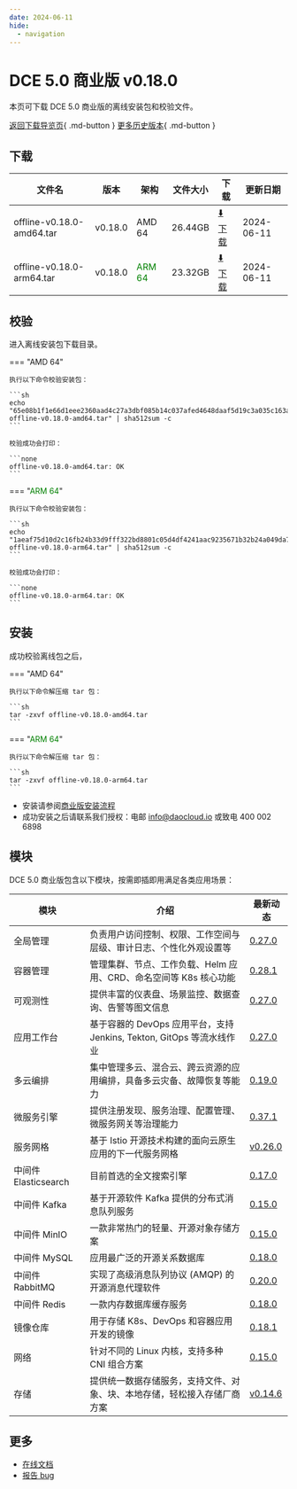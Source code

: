 ```yaml
---
date: 2024-06-11
hide:
  - navigation
---
```


# DCE 5.0 商业版 v0.18.0

本页可下载 DCE 5.0 商业版的离线安装包和校验文件。

[返回下载导览页](../index.md#_2){ .md-button } [更多历史版本](./dce5-installer-history.md){ .md-button }

## 下载

| 文件名                      | 版本    | 架构 | 文件大小 | 下载                                           | 更新日期   |
| ----------------------------- | ------- | -------- | ---------------------------------------------- | ---------- | ----------------------------- |
| offline-v0.18.0-amd64.tar | v0.18.0 | AMD 64 | 26.44GB | [:arrow_down: 下载](https://qiniu-download-public.daocloud.io/DaoCloud_Enterprise/dce5/offline-v0.18.0-amd64.tar) | 2024-06-11 |
| offline-v0.18.0-arm64.tar | v0.18.0 | <font color="green">ARM 64</font> | 23.32GB | [:arrow_down: 下载](https://qiniu-download-public.daocloud.io/DaoCloud_Enterprise/dce5/offline-v0.18.0-arm64.tar) | 2024-06-11 |

## 校验

进入离线安装包下载目录。

=== "AMD 64"

    执行以下命令校验安装包：

    ```sh
    echo "65e08b1f1e66d1eee2360aad4c27a3dbf085b14c037afed4648daaf5d19c3a035c163aa98e5bfcc04bb0b23015e959136040efc40d3514cd7762ec4a5e611979  offline-v0.18.0-amd64.tar" | sha512sum -c
    ```

    校验成功会打印：

    ```none
    offline-v0.18.0-amd64.tar: OK
    ```

=== "<font color="green">ARM 64</font>"

    执行以下命令校验安装包：

    ```sh
    echo "1aeaf75d10d2c16fb24b33d9fff322bd8801c05d4df4241aac9235671b32b24a049da7780cd55125aaa5464f46e6b47af17b3d4598e962c292b3ac317cabef07  offline-v0.18.0-arm64.tar" | sha512sum -c
    ```

    校验成功会打印：

    ```none
    offline-v0.18.0-arm64.tar: OK
    ```

## 安装

成功校验离线包之后，

=== "AMD 64"

    执行以下命令解压缩 tar 包：

    ```sh
    tar -zxvf offline-v0.18.0-amd64.tar
    ```

=== "<font color="green">ARM 64</font>"

    执行以下命令解压缩 tar 包：

    ```sh
    tar -zxvf offline-v0.18.0-arm64.tar
    ```

- 安装请参阅[商业版安装流程](../../install/commercial/start-install.md)
- 成功安装之后请联系我们授权：电邮 info@daocloud.io 或致电 400 002 6898

## 模块

DCE 5.0 商业版包含以下模块，按需即插即用满足各类应用场景：

| 模块                 | 介绍                                                                     | 最新动态                                                      |
| -------------------- | ------------------------------------------------------------------------ | ------------------------------------------------------------- |
| 全局管理             | 负责用户访问控制、权限、工作空间与层级、审计日志、个性化外观设置等             | [0.27.0](../../ghippo/intro/release-notes.md#0270)    |
| 容器管理             | 管理集群、节点、工作负载、Helm 应用、CRD、命名空间等 K8s 核心功能        | [0.28.1](../../kpanda/intro/release-notes.md#0281)    |
| 可观测性             | 提供丰富的仪表盘、场景监控、数据查询、告警等图文信息                     | [0.27.0](../../insight/intro/releasenote.md#0270)     |
| 应用工作台           | 基于容器的 DevOps 应用平台，支持 Jenkins, Tekton, GitOps 等流水线作业    | [0.27.0](../../amamba/intro/release-notes.md#0270)      |
| 多云编排             | 集中管理多云、混合云、跨云资源的应用编排，具备多云灾备、故障恢复等能力   | [0.19.0](../../kairship/intro/release-notes.md#0190)         |
| 微服务引擎           | 提供注册发现、服务治理、配置管理、微服务网关等治理能力                   | [0.37.1](../../skoala/intro/release-notes.md#0371)             |
| 服务网格             | 基于 Istio 开源技术构建的面向云原生应用的下一代服务网格                  | [v0.26.0](../../mspider/intro/release-notes.md#v0260)          |
| 中间件 Elasticsearch | 目前首选的全文搜索引擎                                                   | [0.17.0](../../middleware/elasticsearch/release-notes.md#0170) |
| 中间件 Kafka         | 基于开源软件 Kafka 提供的分布式消息队列服务                              | [0.15.0](../../middleware/kafka/release-notes.md#0150)          |
| 中间件 MinIO         | 一款非常热门的轻量、开源对象存储方案                                     | [0.15.0](../../middleware/minio/release-notes.md#0150)          |
| 中间件 MySQL         | 应用最广泛的开源关系数据库                                               | [0.18.0](../../middleware/mysql/release-notes.md#0180)           |
| 中间件 RabbitMQ      | 实现了高级消息队列协议 (AMQP) 的开源消息代理软件                         | [0.20.0](../../middleware/rabbitmq/release-notes.md#0200)        |
| 中间件 Redis         | 一款内存数据库缓存服务                                                   | [0.18.0](../../middleware/redis/release-notes.md#0180)           |
| 镜像仓库             | 用于存储 K8s、DevOps 和容器应用开发的镜像                                | [0.18.1](../../dce/dce-rn/20230630.md)                            |
| 网络                 | 针对不同的 Linux 内核，支持多种 CNI 组合方案                             | [0.15.0](../../dce/dce-rn/20230630.md)                            |
| 存储                 | 提供统一数据存储服务，支持文件、对象、块、本地存储，轻松接入存储厂商方案 | [v0.14.6](../../dce/dce-rn/20230630.md)                            |

## 更多

- [在线文档](../../dce/index.md)
- [报告 bug](https://github.com/DaoCloud/DaoCloud-docs/issues)
